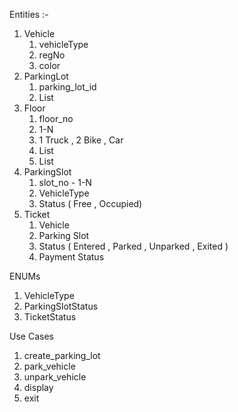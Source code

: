 
Entities :-

1. Vehicle
   1. vehicleType
   2. regNo
   3. color
2. ParkingLot
   1. parking_lot_id
   2. List<Floor>
3. Floor
   1. floor_no
   2. 1-N
   3. 1 Truck , 2 Bike , Car
   4. List<Parking Slot>
   5. List<Occupied Parking Slot>
4. ParkingSlot
   1. slot_no - 1-N
   2. VehicleType
   3. Status ( Free , Occupied)
5. Ticket
   1. Vehicle
   2. Parking Slot
   3. Status ( Entered , Parked , Unparked , Exited )
   4. Payment Status

ENUMs

1. VehicleType
2. ParkingSlotStatus
3. TicketStatus

Use Cases
1. create_parking_lot
2. park_vehicle
3. unpark_vehicle
4. display
5. exit
